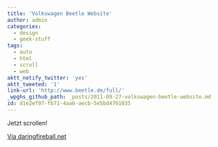 ```yaml
---
title: 'Volkswagen Beetle Website'
author: admin
categories:
  - design
  - geek-stuff
tags:
  - auto
  - html
  - scroll
  - web
aktt_notify_twitter: 'yes'
aktt_tweeted: '1'
link-url: 'http://www.beetle.de/full/'
_wpghs_github_path: _posts/2011-09-27-volkswagen-beetle-website.md
id: d1e2ef97-fb71-4aa6-aecb-5e5bd4701035
---
```

<p>Jetzt scrollen!</p>
<p><a href="http://daringfireball.net/linked/2011/09/27/vw" title="" target="">Via daringfireball.net</a></p>
